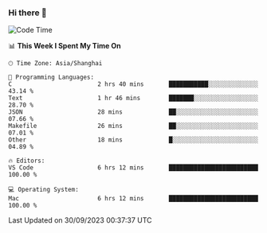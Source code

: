 ### Hi there 👋


<!--START_SECTION:waka-->
![Code Time](http://img.shields.io/badge/Code%20Time-1%2C189%20hrs%203%20mins-blue)

📊 **This Week I Spent My Time On** 

```text
🕑︎ Time Zone: Asia/Shanghai

💬 Programming Languages: 
C                        2 hrs 40 mins       ███████████░░░░░░░░░░░░░░   43.14 % 
Text                     1 hr 46 mins        ███████░░░░░░░░░░░░░░░░░░   28.70 % 
JSON                     28 mins             ██░░░░░░░░░░░░░░░░░░░░░░░   07.66 % 
Makefile                 26 mins             ██░░░░░░░░░░░░░░░░░░░░░░░   07.01 % 
Other                    18 mins             █░░░░░░░░░░░░░░░░░░░░░░░░   04.89 % 

🔥 Editors: 
VS Code                  6 hrs 12 mins       █████████████████████████   100.00 % 

💻 Operating System: 
Mac                      6 hrs 12 mins       █████████████████████████   100.00 % 
```


 Last Updated on 30/09/2023 00:37:37 UTC
<!--END_SECTION:waka-->

<!--
**SillyPasty/SillyPasty** is a ✨ _special_ ✨ repository because its `README.md` (this file) appears on your GitHub profile.

Here are some ideas to get you started:

- 🔭 I’m currently working on ...
- 🌱 I’m currently learning ...
- 👯 I’m looking to collaborate on ...
- 🤔 I’m looking for help with ...
- 💬 Ask me about ...
- 📫 How to reach me: ...
- 😄 Pronouns: ...
- ⚡ Fun fact: ...
-->


